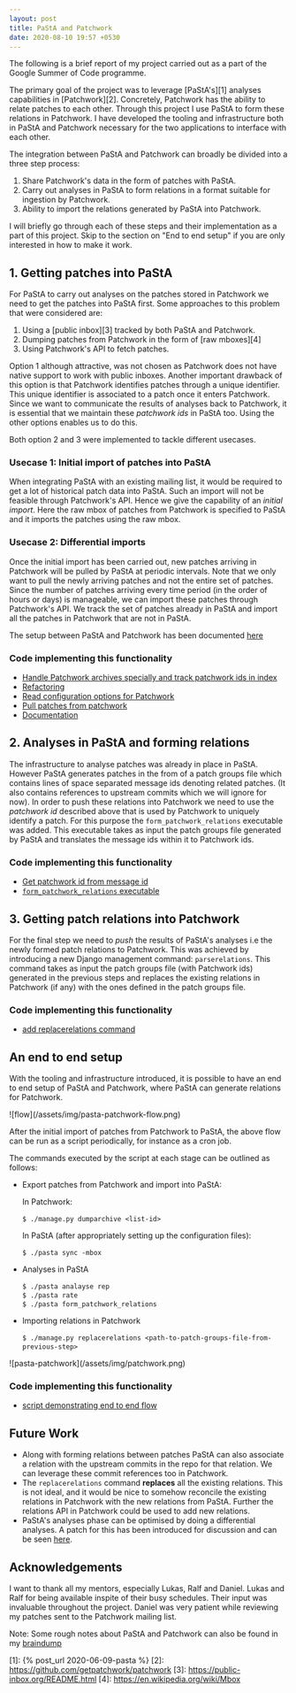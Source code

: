 ```yaml
---
layout: post
title: PaStA and Patchwork
date: 2020-08-10 19:57 +0530
---
```


The following is a brief report of my project carried out as a part of the
Google Summer of Code programme.

The primary goal of the project was to leverage [PaStA's][1] analyses
capabilities in [Patchwork][2]. Concretely, Patchwork has the ability to relate
patches to each other. Through this project I use PaStA to form these relations
in Patchwork.  I have developed the tooling and infrastructure both in PaStA
and Patchwork necessary for the two applications to interface with each other.

The integration between PaStA and Patchwork can broadly be divided into a three
step process:

1. Share Patchwork's data in the form of patches with PaStA.
2. Carry out analyses in PaStA to form relations in a format suitable for
   ingestion by Patchwork.
3. Ability to import the relations generated by PaStA into Patchwork.

I will briefly go through each of these steps and their implementation as a
part of this project. Skip to the section on "End to end setup" if you are only
interested in how to make it work.

## 1. Getting patches into PaStA

For PaStA to carry out analyses on the patches stored in Patchwork we need to
get the patches into PaStA first. Some approaches to this problem that were
considered are:

1. Using a [public inbox][3] tracked by both PaStA and Patchwork.
2. Dumping patches from Patchwork in the form of [raw mboxes][4]
3. Using Patchwork's API to fetch patches.

Option 1 although attractive, was not chosen as Patchwork does not have native
support to work with public inboxes. Another important drawback of this option
is that Patchwork identifies patches through a unique identifier. This unique
identifier is associated to a patch once it enters Patchwork. Since we want to
communicate the results of analyses back to Patchwork, it is essential that we
maintain these _patchwork ids_ in PaStA too. Using the other options enables
us to do this.

Both option 2 and 3 were implemented to tackle different usecases.

### Usecase 1: Initial import of patches into PaStA
When integrating PaStA with an existing mailing list, it would be required to
get a lot of historical patch data into PaStA. Such an import will not be
feasible through Patchwork's API. Hence we give the capability of an _initial
import_. Here the raw mbox of patches from Patchwork is specified to PaStA and
it imports the patches using the raw mbox.

### Usecase 2: Differential imports
Once the initial import has been carried out, new patches arriving in Patchwork
will be pulled by PaStA at periodic intervals. Note that we only want to pull
the newly arriving patches and not the entire set of patches. Since the number
of patches arriving every time period (in the order of hours or days) is
manageable, we can import these patches through Patchwork's API. We track the
set of patches already in PaStA and import all the patches in Patchwork that
are not in PaStA.

The setup between PaStA and Patchwork has been documented
[here](https://github.com/lfd/PaStA#setting-up-pasta-and-patchwork)

### Code implementing this functionality
- [Handle Patchwork archives specially and track patchwork ids in
  index](https://github.com/lfd/PaStA/commit/dcbaabf98569b41e1bd0e5691bfa62affe02580f)
- [Refactoring](https://github.com/lfd/PaStA/commit/a48fb617cc3ecfe6d4f3366d70b6130943791f86)
- [Read configuration options for
  Patchwork](https://github.com/lfd/PaStA/commit/696bf84c68b68c35e787b231f88685f512ee8ac8)
- [Pull patches from patchwork](https://github.com/lfd/PaStA/commit/f12487dd2a04b286ff3b7b9e1e3c5db600ae728c)
- [Documentation](https://github.com/lfd/PaStA/commit/1720294611cbd7039cc205136776ddf70e443be2)

## 2. Analyses in PaStA and forming relations
The infrastructure to analyse patches was already in place in PaStA. However
PaStA generates patches in the from of a patch groups file which contains lines
of space separated message ids denoting related patches. (It also contains
references to upstream commits which we will ignore for now). In order to push
these relations into Patchwork we need to use the _patchwork id_ described
above that is used by Patchwork to uniquely identify a patch. For this purpose
the `form_patchwork_relations` executable was added. This executable takes as
input the patch groups file generated by PaStA and translates the message ids
within it to Patchwork ids.

### Code implementing this functionality
- [Get patchwork id from message
  id](https://github.com/lfd/PaStA/commit/0b976b4113c1c034edbe9dbec92fea7867518967)
- [`form_patchwork_relations`
  executable](https://github.com/lfd/PaStA/commit/0b976b4113c1c034edbe9dbec92fea7867518967)

## 3. Getting patch relations into Patchwork
For the final step we need to _push_ the results of PaStA's analyses i.e the
newly formed patch relations to Patchwork. This was achieved by introducing a
new Django management command: `parserelations`. This command takes as input
the patch groups file (with Patchwork ids) generated in the previous steps and
replaces the existing relations in Patchwork (if any) with the ones defined in
the patch groups file. 

### Code implementing this functionality
- [add replacerelations
  command](https://github.com/getpatchwork/patchwork/commit/fe0c0ca7279e35904c488dea57345e1d4f13f895)

## An end to end setup

With the tooling and infrastructure introduced, it is possible to have an end
to end setup of PaStA and Patchwork, where PaStA can generate relations for
Patchwork.


<div class="center-image">
![flow](/assets/img/pasta-patchwork-flow.png)
</div>

After the initial import of patches from Patchwork to PaStA, the above flow can
be run as a script periodically, for instance as a cron job.

The commands executed by the script at each stage can be outlined as follows:
- Export patches from Patchwork and import into PaStA:

  In Patchwork:
  ```
  $ ./manage.py dumparchive <list-id>
  ```
  In PaStA (after appropriately setting up the configuration files):
  ```
  $ ./pasta sync -mbox
  ```
- Analyses in PaStA
  ```
  $ ./pasta analayse rep
  $ ./pasta rate
  $ ./pasta form_patchwork_relations
  ```
- Importing relations in Patchwork
  ```
  $ ./manage.py replacerelations <path-to-patch-groups-file-from-previous-step>
  ```

<div class="center-image">
![pasta-patchwork](/assets/img/patchwork.png)
</div>

### Code implementing this functionality
- [script demonstrating end to end
  flow](https://github.com/lfd/PaStA/commit/5d0ea62609dcf2a0d89000655ae49ec2a49b330b)

## Future Work
- Along with forming relations between patches PaStA can also associate a
  relation with the upstream commits in the repo for that relation. We can
  leverage these commit references too in Patchwork.
- The `replacerelations` command **replaces** all the existing relations. This
  is not ideal, and it would be nice to somehow reconcile the existing
  relations in Patchwork with the new relations from PaStA. Further the
  relations API in Patchwork could be used to add new relations.
- PaStA's analyses phase can be optimised by doing a differential analyses. A
  patch for this has been introduced for discussion and can be seen
  [here](https://github.com/rsarky/PaStA/commit/55da867c90b7edf6e46bf1d1ab6e13721bec8cd7).

## Acknowledgements
I want to thank all my mentors, especially Lukas, Ralf and Daniel. Lukas and
Ralf for being available inspite of their busy schedules. Their input was
invaluable throughout the project. Daniel was very patient while reviewing my
patches sent to the Patchwork mailing list.

Note: Some rough notes about PaStA and Patchwork can also be found in my
[braindump](https://rsarky.github.io/braindump/index.html)

[1]: {% post_url 2020-06-09-pasta %}
[2]: https://github.com/getpatchwork/patchwork
[3]: https://public-inbox.org/README.html
[4]: https://en.wikipedia.org/wiki/Mbox
